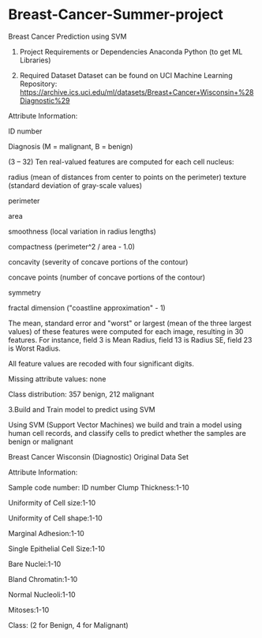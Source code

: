 # Breast-Cancer-Summer-project

Breast Cancer Prediction using SVM
1. Project Requirements or Dependencies
Anaconda Python (to get ML Libraries)

2. Required Dataset
Dataset can be found on UCI Machine Learning Repository: https://archive.ics.uci.edu/ml/datasets/Breast+Cancer+Wisconsin+%28Diagnostic%29

Attribute Information:

ID number

Diagnosis (M = malignant, B = benign)

(3 – 32) Ten real-valued features are computed for each cell nucleus:

radius (mean of distances from center to points on the perimeter)
texture (standard deviation of gray-scale values)

perimeter

area

smoothness (local variation in radius lengths)

compactness (perimeter^2 / area - 1.0)

concavity (severity of concave portions of the contour)

concave points (number of concave portions of the contour)

symmetry

fractal dimension ("coastline approximation" - 1)

The mean, standard error and "worst" or largest (mean of the three largest values) of these features were computed for each image, resulting in 30 features. For instance, field 3 is Mean Radius, field 13 is Radius SE, field 23 is Worst Radius.

All feature values are recoded with four significant digits.

Missing attribute values: none

Class distribution: 357 benign, 212 malignant

3.Build and Train model to predict using SVM

Using SVM (Support Vector Machines) we build and train a model using human cell records, and classify cells to predict whether the samples are benign or malignant


Breast Cancer Wisconsin (Diagnostic) Original Data Set

Attribute Information:

Sample code number: ID number
Clump Thickness:1-10

Uniformity of Cell size:1-10


Uniformity of Cell shape:1-10

Marginal Adhesion:1-10

Single Epithelial Cell Size:1-10

Bare Nuclei:1-10

Bland Chromatin:1-10

Normal Nucleoli:1-10

Mitoses:1-10

Class: (2 for Benign, 4 for Malignant)
